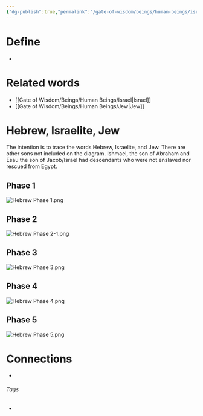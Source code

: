 ```yaml
---
{"dg-publish":true,"permalink":"/gate-of-wisdom/beings/human-beings/israelites/","tags":["#GateWisdom","HumanBeing"]}
---
```


# Define
- 

# Related words
- [[Gate of Wisdom/Beings/Human Beings/Israel\|Israel]]
- [[Gate of Wisdom/Beings/Human Beings/Jew\|Jew]]

# Hebrew, Israelite, Jew

The intention is to trace the words Hebrew, Israelite, and Jew. There are other sons not included on the diagram. Ishmael, the son of Abraham and Esau the son of Jacob/Israel had descendants who were not enslaved nor rescued from Egypt.
## Phase 1

![Hebrew Phase 1.png](/img/user/Assets/attachments/Hebrew%20Phase%201.png)

## Phase 2

![Hebrew Phase 2-1.png](/img/user/Assets/attachments/Hebrew%20Phase%202-1.png)

## Phase 3

![Hebrew Phase 3.png](/img/user/Assets/attachments/Hebrew%20Phase%203.png)

## Phase 4

![Hebrew Phase 4.png](/img/user/Assets/attachments/Hebrew%20Phase%204.png)

## Phase 5

![Hebrew Phase 5.png](/img/user/Assets/attachments/Hebrew%20Phase%205.png)




# Connections


- 

###### Tags
- 